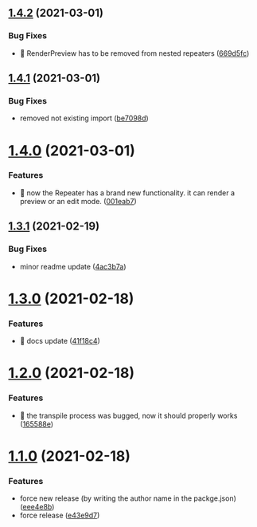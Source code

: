 ## [1.4.2](https://github.com/Lincerossa/form-one/compare/v1.4.1...v1.4.2) (2021-03-01)


### Bug Fixes

* 🐞 RenderPreview has to be removed from nested repeaters ([669d5fc](https://github.com/Lincerossa/form-one/commit/669d5fc3a9d38a6c7ca8c200b8c9d4646b5c10c5))

## [1.4.1](https://github.com/Lincerossa/form-one/compare/v1.4.0...v1.4.1) (2021-03-01)


### Bug Fixes

* removed not existing import ([be7098d](https://github.com/Lincerossa/form-one/commit/be7098d8cb081beb83721853ea741f16963ab28c))

# [1.4.0](https://github.com/Lincerossa/form-one/compare/v1.3.1...v1.4.0) (2021-03-01)


### Features

* 🚀 now the Repeater has a brand new functionality. it can render a preview or an edit mode. ([001eab7](https://github.com/Lincerossa/form-one/commit/001eab7b9ad4f16b7afde2c8126080134d9cdbdd))

## [1.3.1](https://github.com/Lincerossa/form-one/compare/v1.3.0...v1.3.1) (2021-02-19)


### Bug Fixes

* minor readme update ([4ac3b7a](https://github.com/Lincerossa/form-one/commit/4ac3b7af3005af73b2bb4d9d9d46295bad4279f8))

# [1.3.0](https://github.com/Lincerossa/form-one/compare/v1.2.0...v1.3.0) (2021-02-18)


### Features

* 📖 docs update ([41f18c4](https://github.com/Lincerossa/form-one/commit/41f18c49b8e32e2468f85280c9c13b84207ce7c9))

# [1.2.0](https://github.com/Lincerossa/form-one/compare/v1.1.0...v1.2.0) (2021-02-18)


### Features

* 🐞 the transpile process was bugged, now it should properly works ([165588e](https://github.com/Lincerossa/form-one/commit/165588e7d30c937c03a7ebb1b7ce7365240e7350))

# [1.1.0](https://github.com/Lincerossa/form-one/compare/v1.0.0...v1.1.0) (2021-02-18)


### Features

* force new release (by writing the author name in the packge.json) ([eee4e8b](https://github.com/Lincerossa/form-one/commit/eee4e8bf1cf330f2153db03af7f0ae381a249739))
* force release ([e43e9d7](https://github.com/Lincerossa/form-one/commit/e43e9d740cd7647cd45e094c313a0d829ced29aa))
